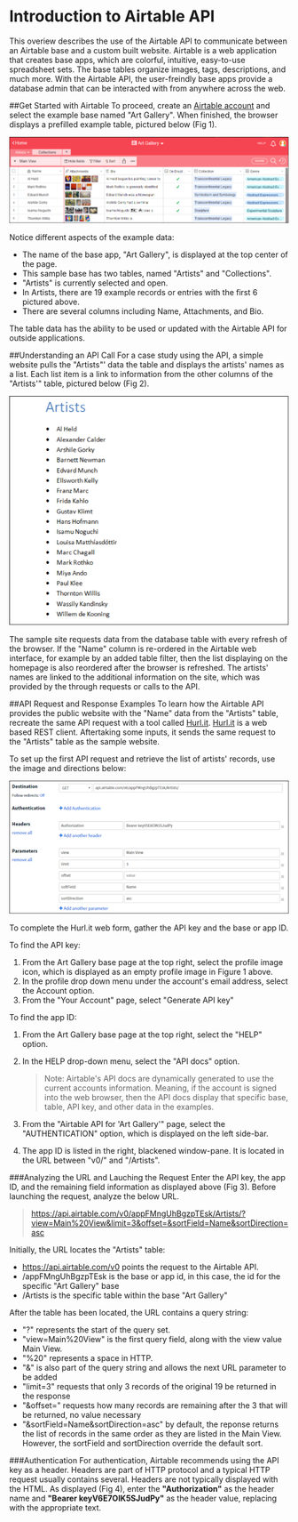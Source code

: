 # Introduction to Airtable API

This overiew describes the use of the Airtable API to communicate between an Airtable base and a custom built website. Airtable is a web application that creates base apps, which are colorful, intuitive, easy-to-use spreadsheet sets. The base tables organize images, tags, descriptions, and much more. With the Airtable API, the user-freindly base apps provide a database admin that can be interacted with from anywhere across the web.

##Get Started with Airtable
To proceed, create an [Airtable account](https://airtable.com/) and select the example base named "Art Gallery". When finished, the browser displays a prefilled example table, pictured below (Fig 1).

![alt text](https://github.com/techwriterjoe/introduction-airtable-api/blob/master/art-gallery-base-outline.png "Art Gallery base and Artists table")

Notice different aspects of the example data:
- The name of the base app, "Art Gallery", is displayed at the top center of the page. 
- This sample base has two tables, named "Artists" and "Collections". 
- "Artists" is currently selected and open. 
- In Artists, there are 19 example records or entries with the first 6 pictured above. 
- There are several columns including Name, Attachments, and Bio. 

The table data has the ability to be used or updated with the Airtable API for outside applications.

##Understanding an API Call 
For a case study using the API, a simple website pulls the "Artists"' data the table and displays the artists' names as a list. Each list item is a link to information from the other columns of the "Artists'" table, pictured below (Fig  2).

![alt text](https://github.com/techwriterjoe/introduction-airtable-api/blob/master/artists-website-homepage-outline.png "Artists homepage")

The sample site requests data from the database table with every refresh of the browser. If the "Name" column is re-ordered in the Airtable web interface, for example by an added table filter, then the list displaying on the homepage is also reordered after the browser is refreshed. The artists' names are linked to the additional information on the site, which was provided by the through requests or calls to the API.

##API Request and Response Examples
To learn how the Airtable API provides the public website with the "Name" data from the "Artists" table, recreate the same API request with a tool called [Hurl.it](https://www.hurl.it/). [Hurl.it](https://www.hurl.it/) is a web based REST client. Aftertaking some inputs, it sends the same request to the "Artists" table as the sample website. 

To set up the first API request and retrieve the list of artists' records, use the image and directions below: 

![alt text](https://github.com/techwriterjoe/introduction-airtable-api/blob/master/hurl-it-request-outline.png "Hurl.it request information")

To complete the Hurl.it web form, gather the API key and the base or app ID.  

To find the API key:

1. From the Art Gallery base page at the top right, select the profile image icon, which is displayed as an empty profile image in Figure 1 above.
2. In the profile drop down menu under the account's email address, select the Account option.
3. From the "Your Account" page, select "Generate API key"

To find the app ID:

1. From the Art Gallery base page at the top right, select the "HELP" option.
2. In the HELP drop-down menu, select the "API docs" option.

   >Note: Airtable's API docs are dynamically generated to use the current accounts information. Meaning, if the account is signed into the web browser, then the API docs display that specific base, table, API key, and other data in the examples. 

3. From the "Airtable API for 'Art Gallery'" page, select the "AUTHENTICATION" option, which is displayed on the left side-bar.
4. The app ID is listed in the right, blackened window-pane. It is located in the URL between "v0/" and "/Artists".

###Analyzing the URL and Lauching the Request
Enter the API key, the app ID, and the remaining field information as displayed above (Fig 3). Before launching the request, analyze the below URL.

>https://api.airtable.com/v0/appFMngUhBgzpTEsk/Artists/?view=Main%20View&limit=3&offset=&sortField=Name&sortDirection=asc

Initially, the URL locates the "Artists" table:
- https://api.airtable.com/v0 points the request to the Airtable API. 
- /appFMngUhBgzpTEsk is the base or app id, in this case, the id for the specific "Art Gallery" base
- /Artists is the specific table within the base "Art Gallery"

After the table has been located, the URL contains a query string:

- "?" represents the start of the query set.
- "view=Main%20View" is the first query field, along with the view value Main View. 
- "%20" represents a space in HTTP.
- "&" is also part of the query string and allows the next URL parameter to be added
- "limit=3" requests that only 3 records of the original 19 be returned in the response
- "&offset=" requests how many records are remaining after the 3 that will be returned, no value necessary
- "&sortField=Name&sortDirection=asc" by default, the reponse returns the list of records in the same order as they are listed in the Main View. However, the sortField and sortDirection override the default sort.

###Authentication
For authentication, Airtable recommends using the API key as a header. Headers are part of HTTP protocol and a typical HTTP request usually contains several. Headers are not typically displayed with the HTML. As displayed (Fig 4), enter the __"Authorization"__ as the header name and __"Bearer keyV6E7OIK5SJudPy"__ as the header value, replacing with the appropriate text.









